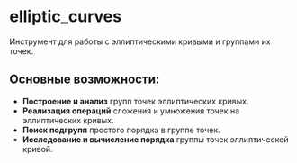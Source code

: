 # elliptic_curves

Инструмент для работы с эллиптическими кривыми и группами их точек.

## Основные возможности:

- **Построение и анализ** групп точек эллиптических кривых.
- **Реализация операций** сложения и умножения точек на эллиптических кривых.
- **Поиск подгрупп** простого порядка в группе точек.
- **Исследование и вычисление порядка** группы точек эллиптической кривой.
